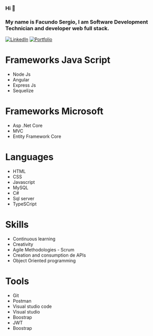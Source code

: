 ### Hi 👋

### My name is Facundo Sergio, I am Software Development Technician and developer web full stack.
[![LinkedIn](https://img.shields.io/badge/-LinkedIn-0077B5?style=for-the-badge&logo=linkedin&logoColor=white)](https://www.linkedin.com/in/facundo-sergio/)
[![Portfolio](https://img.shields.io/badge/-Portfolio-0077B5?style=for-the-badge&logo=portfolio&logoColor=white)](https://portfolio-fs.up.railway.app/)







# Frameworks Java Script
- Node Js
- Angular
- Express Js
- Sequelize

# Frameworks Microsoft
- Asp .Net Core
- MVC
- Entity Framework Core

# Languages
- HTML
- CSS
- Javascript
- MySQL
- C#
- Sql server
- TypeSCript 

# Skills
- Continuous learning
- Creativity
- Agile Methodologies - Scrum
- Creation and consumption de APIs
- Object Oriented programming

# Tools
- Git
- Postman
- Visual studio code
- Visual studio
- Boostrap
- JWT
- Boostrap


